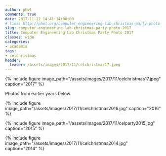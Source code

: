 ```yaml
---
author: phwl
comments: true
date: 2017-11-22 14:41:14+00:00
# link: http://phwl.org/computer-engineering-lab-christmas-party-photo-2017/
slug: computer-engineering-lab-christmas-party-photo-2017
title: Computer Engineering Lab Christmas Party Photo 2017
classes: wide
categories:
- academia
tags:
- celchristmas
header:
  teaser: /assets/images/2017/11/celchristmas17.jpeg
---
```


{% include figure image_path="/assets/images/2017/11/celchristmas17.jpeg" caption="2017" %}


Photos from earlier years below.

{% include figure image_path="/assets/images/2017/11/celchristmas2016.jpg" caption="2016" %}

{% include figure image_path="/assets/images/2017/11/celparty2015.jpg" caption="2015" %}

{% include figure image_path="/assets/images/2017/11/celchristmas2014.jpg" caption="2014" %}
